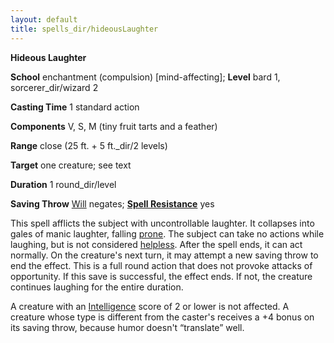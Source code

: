 ```yaml
---
layout: default
title: spells_dir/hideousLaughter
---
```

 **Hideous Laughter**

**School** enchantment (compulsion) [mind-affecting]; **Level** bard 1, sorcerer_dir/wizard 2

**Casting Time** 1 standard action

**Components** V, S, M (tiny fruit tarts and a feather)

**Range** close (25 ft. + 5 ft._dir/2 levels)

**Target** one creature; see text

**Duration** 1 round_dir/level

**Saving Throw** [Will](../../combat#_will) negates; **[Spell Resistance](../../glossary#_spell-resistance)** yes

This spell afflicts the subject with uncontrollable laughter. It collapses into gales of manic laughter, falling [prone](../../glossary#_prone). The subject can take no actions while laughing, but is not considered [helpless](../../glossary#_helpless). After the spell ends, it can act normally. On the creature's next turn, it may attempt a new saving throw to end the effect. This is a full round action that does not provoke attacks of opportunity. If this save is successful, the effect ends. If not, the creature continues laughing for the entire duration.

A creature with an [Intelligence](../../gettingStarted#_intelligence) score of 2 or lower is not affected. A creature whose type is different from the caster's receives a +4 bonus on its saving throw, because humor doesn't “translate” well.

